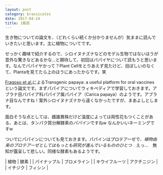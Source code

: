 ```yaml
---
layout: post
category: brassicales
date: 2017-04-24
title: 1報目
---
```

生き物についての論文を、（どれくらい続くか分かりませんが）気ままに読んでいきたいと思います。主に植物についてです。

せっかく趣味で紹介するので、シロイヌナズナなどのモデル生物ではないほうが意外な驚きなどあるかな…と期待して、初回はパパイヤについて読もうと思います。なんでパパイヤかって？Plant Cellをとりあえず見たけど、目ぼしいのなくて、Plantaを見てたら上のほうにあったからです。笑

[Fragoso et al.](https://link.springer.com/article/10.1007/s00425-017-2658-z)によるTransgenic papaya: a useful platform for oral vaccinesという論文です。まずパパイアについてウィキペディアで学習しておきます。アブラナ目パパイア科パパイア属パパイア（Carica papaya）のようです。アブラナ目なんですね！案外シロイヌナズナから遠くなかったですが、まあよしとします。

面白そうな点としては、雌雄異株だけど温度によっては両性花もつくことがある、あとは、タンパク質分解酵素の*パパイン*ですねw なんかいいネーミングですw

ついでにパパインについても見ておきます。パパインはプロテアーゼで、*植物由来のプロテアーゼとしてはもっとも研究が進んでいるもののひとつ*　えっ…　無知が露呈して悲しい。同様な酵素もあるようです。

| 植物 | 酵素 |
| パイナップル | ブロメライン |
| キウイフルーツ | アクチニジン |
| イチジク | フィシン |